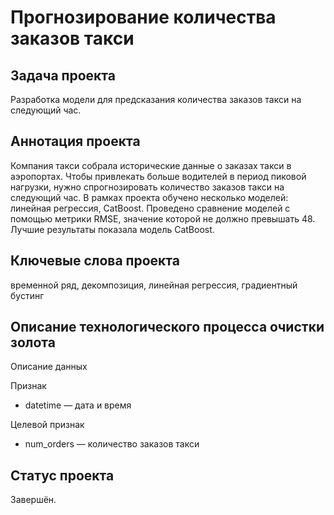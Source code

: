 # Прогнозирование количества заказов такси

## Задача проекта
Разработка модели для предсказания  количества заказов такси на следующий час.

## Аннотация проекта
Компания такси собрала исторические данные о заказах такси в аэропортах. Чтобы привлекать больше водителей в период пиковой нагрузки, нужно спрогнозировать количество заказов такси на следующий час. В рамках проекта обучено несколько моделей: линейная регрессия, CatBoost. Проведено сравнение моделей с помощью метрики RMSE, значение которой не должно превышать 48. Лучшие результаты показала модель CatBoost.

## Ключевые слова проекта
временной ряд, декомпозиция, линейная регрессия, градиентный бустинг

## Описание технологического процесса очистки золота
Описание данных

Признак
-	datetime — дата и время

Целевой признак
- num_orders — количество заказов такси

## Статус проекта
Завершён.
